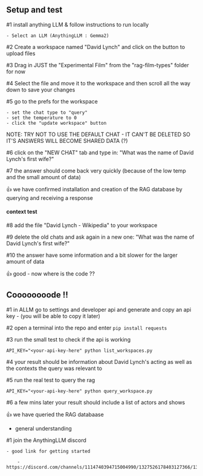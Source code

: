 ## Setup and test

#1 install anything LLM & follow instructions to run locally

    - Select an LLM (AnythingLLM : Gemma2)

#2 Create a workspace named "David Lynch" and click on the button to upload files

#3 Drag in JUST the "Experimental Film" from the "rag-film-types" folder for now

#4 Select the file and move it to the workspace and then scroll all the way down to save your changes

#5 go to the prefs for the workspace 

    - set the chat type to "query"
    - set the temperature to 0
    - click the "update workspace" button

NOTE: TRY NOT TO USE THE DEFAULT CHAT - IT CAN'T BE DELETED SO IT'S ANSWERS WILL BECOME SHARED DATA (?)

#6 click on the "NEW CHAT" tab and type in: "What was the name of David Lynch's first wife?" 

#7 the answer should come back very quickly (because of the low temp and the small amount of data)

👍 we have confirmed installation and creation of the RAG database by querying and receiving a response

#### context test

#8 add the file "David Lynch - Wikipedia" to your workspace

#9 delete the old chats and ask again in a new one: "What was the name of David Lynch's first wife?" 

#10 the answer have some information and a bit slower for the larger amount of data

👍 good - now where is the code ??

## Coooooooode !!

#1 in ALLM go to settings and developer api and generate and copy an api key - (you will be able to copy it later)

#2 open a terminal into the repo and enter `pip install requests`

#3 run the small test to check if the api is working

`API_KEY="<your-api-key-here" python list_workspaces.py`

#4 your result should be information about David Lynch's acting as well as the contexts the query was relevant to

#5 run the real test to query the rag

`API_KEY="<your-api-key-here" python query_workspace.py`

#6 a few mins later your result should include a list of actors and shows

👍 we have queried the RAG databaase

- general understanding 

#1 join the AnythingLLM discord

    - good link for getting started

        - https://discord.com/channels/1114740394715004990/1327526178403127366/1327863441293180948


